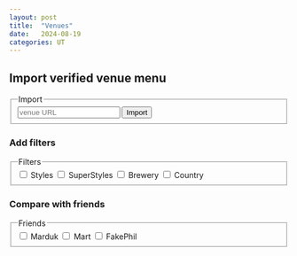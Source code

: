 ```yaml
---
layout: post
title:  "Venues"
date:   2024-08-19
categories: UT
---
```

<!DOCTYPE html>
<html lang="en">
<head>
    <meta charset="UTF-8">
    <meta name="viewport" content="width=device-width, initial-scale=1.0">
    <title>Venue Menu</title>
</head>
<body>
  <main>
    <section>
    <h1>Import verified venue menu</h1>
    <p></p>
    <fieldset>
      <legend>Import</legend>
      <input type="text" name="venueurl" placeholder="venue URL" required>
      <button type="import">Import</button>
    </fieldset>
      <h3>Add filters</h3>
      <fieldset>
      <legend>Filters</legend>
        <input id="styles" type="checkbox" name="filters" value="styles">
          <label for="styles">Styles</label>
        <input id="superstyles" type="checkbox" name="filters" value="superstyles">
          <label for="superstyles">SuperStyles</label>
      	<input id="brewery" type="checkbox" name="filters" value="brewery">
          <label for="brewery">Brewery</label>
        <input id="country" type="checkbox" name="filters" value="country">
          <label for="country">Country</label>
    </fieldset>
    <h3>Compare with friends</h3>
    <fieldset>
      <legend>Friends</legend>
      <input id="marduk" type="checkbox" name="friends" value="marduk">
      <label for="marduk">Marduk</label>
      <input id="mart" type="checkbox" name="friends" value="mart">
      <label for="mart">Mart</label>
      <input id="fakephil" type="checkbox" name="friends" value="fakephil">
      <label for="fakephil">FakePhil</label>
    </fieldset>
    </section>
  </main>
<footer>
</footer>
</body>
</html>
